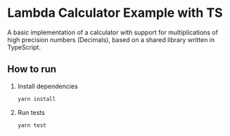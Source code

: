 # Lambda Calculator Example with TS

A basic implementation of a calculator with support for multiplications of high precision numbers (Decimals),
based on a shared library written in TypeScript.


## How to run

1. Install dependencies

    ```sh
    yarn install
    ```

2. Run tests

    ```sh
    yarn test
    ```